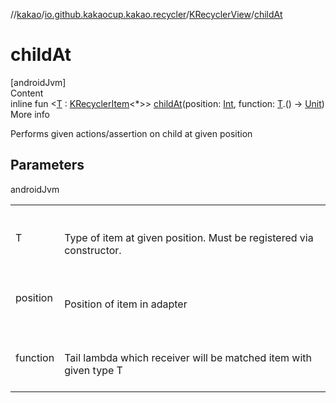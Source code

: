 //[kakao](../../../index.md)/[io.github.kakaocup.kakao.recycler](../index.md)/[KRecyclerView](index.md)/[childAt](child-at.md)



# childAt  
[androidJvm]  
Content  
inline fun <[T](child-at.md) : [KRecyclerItem](../-k-recycler-item/index.md)<*>> [childAt](child-at.md)(position: [Int](https://kotlinlang.org/api/latest/jvm/stdlib/kotlin/-int/index.html), function: [T](child-at.md).() -> [Unit](https://kotlinlang.org/api/latest/jvm/stdlib/kotlin/-unit/index.html))  
More info  


Performs given actions/assertion on child at given position



## Parameters  
  
androidJvm  
  
| | |
|---|---|
| <a name="io.github.kakaocup.kakao.recycler/KRecyclerView/childAt/#kotlin.Int#kotlin.Function1[TypeParam(bounds=[io.github.kakaocup.kakao.recycler.KRecyclerItem[*]]),kotlin.Unit]/PointingToDeclaration/"></a>T| <a name="io.github.kakaocup.kakao.recycler/KRecyclerView/childAt/#kotlin.Int#kotlin.Function1[TypeParam(bounds=[io.github.kakaocup.kakao.recycler.KRecyclerItem[*]]),kotlin.Unit]/PointingToDeclaration/"></a><br><br>Type of item at given position. Must be registered via constructor.<br><br>|
| <a name="io.github.kakaocup.kakao.recycler/KRecyclerView/childAt/#kotlin.Int#kotlin.Function1[TypeParam(bounds=[io.github.kakaocup.kakao.recycler.KRecyclerItem[*]]),kotlin.Unit]/PointingToDeclaration/"></a>position| <a name="io.github.kakaocup.kakao.recycler/KRecyclerView/childAt/#kotlin.Int#kotlin.Function1[TypeParam(bounds=[io.github.kakaocup.kakao.recycler.KRecyclerItem[*]]),kotlin.Unit]/PointingToDeclaration/"></a><br><br>Position of item in adapter<br><br>|
| <a name="io.github.kakaocup.kakao.recycler/KRecyclerView/childAt/#kotlin.Int#kotlin.Function1[TypeParam(bounds=[io.github.kakaocup.kakao.recycler.KRecyclerItem[*]]),kotlin.Unit]/PointingToDeclaration/"></a>function| <a name="io.github.kakaocup.kakao.recycler/KRecyclerView/childAt/#kotlin.Int#kotlin.Function1[TypeParam(bounds=[io.github.kakaocup.kakao.recycler.KRecyclerItem[*]]),kotlin.Unit]/PointingToDeclaration/"></a><br><br>Tail lambda which receiver will be matched item with given type T<br><br>|
  
  



